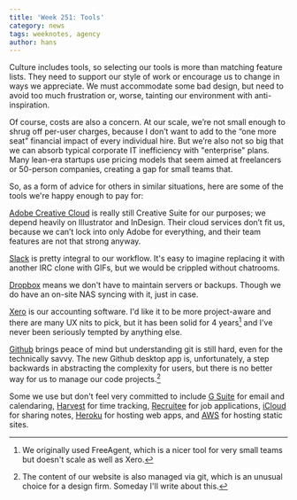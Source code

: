 ```yaml
---
title: 'Week 251: Tools'
category: news
tags: weeknotes, agency
author: hans
---
```


Culture includes tools, so selecting our tools is more than matching feature lists. They need to support our style of work or encourage us to change in ways we appreciate. We must accommodate some bad design, but need to avoid too much frustration or, worse, tainting our environment with anti-inspiration.

Of course, costs are also a concern. At our scale, we’re not small enough to shrug off per-user charges, because I don’t want to add to the “one more seat" financial impact of every individual hire. But we’re also not so big that we can absorb typical corporate IT inefficiency with "enterprise" plans. Many lean-era startups use pricing models that seem aimed at freelancers or 50-person companies, creating a gap for small teams that.

So, as a form of advice for others in similar situations, here are some of the tools we're happy enough to pay for:

[Adobe Creative Cloud](https://www.adobe.com/nl/creativecloud/business/teams.html) is really still Creative Suite for our purposes; we depend heavily on Illustrator and InDesign. Their cloud services don’t fit us, because we can’t lock into only Adobe for everything, and their team features are not that strong anyway.

[Slack](https://slack.com/) is pretty integral to our workflow. It's easy to imagine replacing it with another IRC clone with GIFs, but we would be crippled without chatrooms.

[Dropbox](https://www.dropbox.com/business) means we don't have to maintain servers or backups. Though we do have an on-site NAS syncing with it, just in case.

[Xero](https://www.xero.com/) is our accounting software. I'd like it to be more project-aware and there are many UX nits to pick, but it has been solid for 4 years[^freeagent] and I've never been seriously tempted by anything else.

[^freeagent]: We originally used FreeAgent, which is a nicer tool for very small teams but doesn't scale as well as Xero.

[Github](https://github.com/business) brings peace of mind but understanding git is still hard, even for the technically savvy. The new Github desktop app is, unfortunately, a step backwards in abstracting the complexity for users, but there is no better way for us to manage our code projects.[^site]

[^site]: The content of our website is also managed via git, which is an unusual choice for a design firm. Someday I'll write about this.

Some we use but don't feel very committed to include [G Suite](https://gsuite.google.com/) for email and calendaring, [Harvest](https://www.getharvest.com/) for time tracking, [Recruitee](https://recruitee.com/) for job applications, [iCloud](https://www.apple.com/icloud/) for sharing notes, [Heroku](https://www.heroku.com/) for hosting web apps, and [AWS](https://aws.amazon.com/) for hosting static sites.

